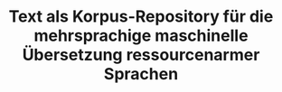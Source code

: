 ---
id: textascorpusrep
title: "Text als Korpus-Repository für die mehrsprachige maschinelle Übersetzung ressourcenarmer Sprachen"
title_project: "Text als Korpus-Repository für die mehrsprachige maschinelle Übersetzung ressourcenarmer Sprachen"
title_short: "TextAsCorpusRep"
period: "Okt 23 – Mär 24 (6 Monate)" 
round: "3"
lecture2go: "68037"
uhh_url: "https://www.hcl.uni-hamburg.de/ddlitlab/data-literacy-studierendenprojekte/dritte-foerderrunde/textcorpus.html"
students: "Christian Schuler, Deepesha Saurty, Tramy Thi Tran"
mentor: "Dr. Seid Muhie Yimam"
text: |
    Fast die Hälfte der rund 7.000 derzeit gesprochenen Sprachen wird voraussichtlich in diesem Jahrhundert aussterben. Schätzungsweise weniger als 5 % davon werden online verwendet oder haben eine nennenswerte digitale Präsenz. Der Mangel an Ressourcen, darunter Sprachdaten und Übersetzungssysteme, erschwert die effektive Kommunikation und das Verständnis zwischen vielen Sprachen. Dies stellt ein erhebliches Hindernis für die *Förderung von Inklusivität und kulturellem Austausch* dar.  

    **Ziel unseres Projekts ist die Sammlung und Kuratierung von Sprachtextdaten zur Unterstützung der natürlichen Sprachverarbeitung, insbesondere der Entwicklung robuster Übersetzungssysteme für *ressourcenarme Sprachen*. Sozial zielt dieses Projekt darauf ab, marginalisierte Sprachgemeinschaften zu stärken und Kommunikationslücken zu schließen, um den Spracherhalt und die kulturelle Vielfalt zu fördern. Wissenschaftlich gesehen leistet es einen Beitrag zur Sprachtechnologie und zu Übersetzungssystemen für ressourcenarme Sprachen und schließt damit eine kritische Forschungslücke.

    **Mauritisches Kreol** (Morisyen) wird auf Mauritius gesprochen, einem Inselstaat südöstlich des afrikanischen Kontinents. Erst kürzlich hat die Mauritian Creole Academy eine standardisierte Schreibweise (Lortograf Kreol Morisien) gefördert, die sich trotz Unterstützung der mauritischen Regierung noch nicht in der breiten Bevölkerung durchgesetzt hat. Da große Teile der Bevölkerung nach wie vor so schreiben, wie sie es bevorzugen, gibt es für viele Wörter *alternative Schreibweisen*. Mit etwa 1,3 Millionen Sprechern ist Morisyen eine relativ kleine Sprachgemeinschaft. Die Entwicklung oder gar Evaluierung maschineller Übersetzungen für eine Sprache ist ohne öffentlich verfügbare Datensätze nicht möglich, die für Morisyen derzeit noch fehlen.

    **Kobani**, ein Subdialekt des Nordkurdischen (Kurmandschi) und wird im Norden Syriens gesprochen. Da die computergestützte Verarbeitung natürlicher Sprache für Kurdisch noch in den Kinderschuhen steckt, gibt es hierfür bisher nur wenige Anwendungen, geschweige denn kostenlose und frei zugängliche. Die wissenschaftliche Arbeit zur kurdischen Sprache konzentriert sich tendenziell auf wenige Dialekte und manchmal sogar nur auf einen einzigen Dialekt, meist Zentralkurdisch, auch Sorani genannt. Zu Kurmandschi, einem der wichtigsten Dialekte der kurdischen Sprache mit sogar mehr Muttersprachler:innen als Sorani, schreiben Haig und Öpengin (2014, S. 144): “Like any other natural language, Kurmanji encompasses a *considerable spectrum of regional variation*. Yet within academia, regional variation in Kurmanji has been almost entirely neglected.”

    **Vietnamesisch** wird in Vietnam im Südosten Asiens gesprochen. Vietnamesisch hat *verschiedene Dialekte* und einen vom Chinesischen und Französischen beeinflussten Wortschatz. Obwohl Vietnamesisch im Vergleich zu unseren beiden anderen Zielsprachen deutlich mehr Muttersprachler hat und digital stärker präsent ist, ist es immer noch eine ressourcenarme Sprache, für die Anwendungen wie Google Translate nur schwer zufriedenstellende Übersetzungen liefern.

    Wir halten es für wichtig, die Sprachgemeinschaften und Muttersprachler:innen in unser Projekt einzubeziehen. Dies gewährleistet zuerst die angemessen Beachtung und Abstimmung der Forschungsziele mit den Wünschen der Betroffenen und sichert später eine hohe Datenqualität. Die Erhebung weiterer Daten von geringerer Qualität wäre nicht sinnvoll und nur die höchste Qualität kann ansatzweise eine Chance bieten, dem aktuellen Datenmangel in unseren Zielsprachen entgegenzuwirken.

    ## Literatur
    
    - Öpengin, E. & Haig, G. (2014). Regional variation in Kurmanji: A preliminary classification of dialects. Kurdish Studies (2:2), 143-176.

image: "https://www.hcl.uni-hamburg.de/18343175/final-projekt-banner-textascorpusrep-733x414-c65cd1edce2a1fc38711fb440bf5b5b30d3d8709.jpg"
image_credit: "Christian Schuler, Deepesha Saurty, Tramy Thi Tran"
---